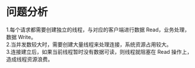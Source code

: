 <h1>问题分析</h1>
1.每个请求都需要创建独立的线程，与对应的客户端进行数据 Read，业务处理，数据 Write。</br>
2.当并发数较大时，需要创建大量线程来处理连接，系统资源占用较大。</br>
3.连接建立后，如果当前线程暂时没有数据可读，则线程就阻塞在 Read 操作上，造成线程资源浪费。</br>